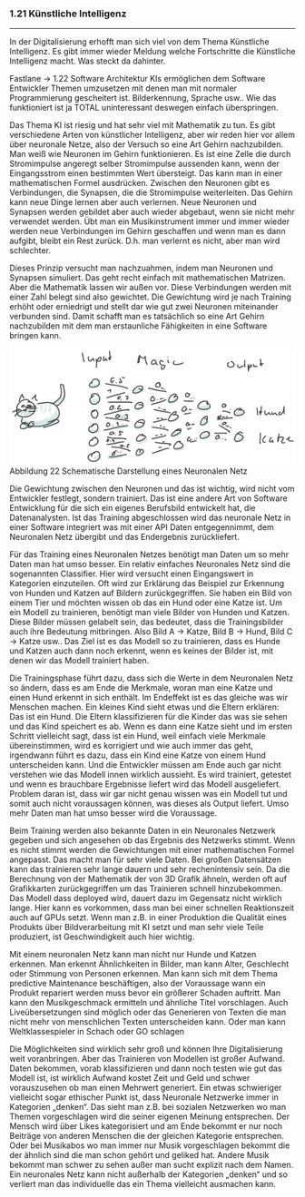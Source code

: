 ### 1.21 Künstliche Intelligenz
---

In der Digitalisierung erhofft man sich viel von dem Thema Künstliche Intelligenz. Es gibt immer wieder Meldung welche Fortschritte die Künstliche Intelligenz macht. Was steckt da dahinter.

Fastlane -> 1.22 Software Architektur
KIs ermöglichen dem Software Entwickler Themen umzusetzen mit denen man mit normaler Programmierung gescheitert ist. Bilderkennung, Sprache usw.. Wie das funktioniert ist ja TOTAL uninteressant deswegen einfach überspringen.

Das Thema KI ist riesig und hat sehr viel mit Mathematik zu tun. Es gibt verschiedene Arten von künstlicher Intelligenz, aber wir reden hier vor allem über neuronale Netze, also der Versuch so eine Art Gehirn nachzubilden. Man weiß wie Neuronen im Gehirn funktionieren. Es ist eine Zelle die durch Stromimpulse angeregt selber Stromimpulse aussenden kann, wenn der Eingangsstrom einen bestimmten Wert übersteigt. Das kann man in einer mathematischen Formel ausdrücken. Zwischen den Neuronen gibt es Verbindungen, die Synapsen, die die Stromimpulse weiterleiten. Das Gehirn kann neue Dinge lernen aber auch verlernen. Neue Neuronen und Synapsen werden gebildet aber auch wieder abgebaut, wenn sie nicht mehr verwendet werden. Übt man ein Musikinstrument immer und immer wieder werden neue Verbindungen im Gehirn geschaffen und wenn man es dann aufgibt, bleibt ein Rest zurück. D.h. man verlernt es nicht, aber man wird schlechter.

Dieses Prinzip versucht man nachzuahmen, indem man Neuronen und Synapsen simuliert. Das geht recht einfach mit mathematischen Matrizen. Aber die Mathematik lassen wir außen vor.  Diese Verbindungen werden mit einer Zahl belegt sind also gewichtet. Die Gewichtung wird je nach Training erhöht oder erniedrigt und stellt dar wie gut zwei Neuronen miteinander verbunden sind. Damit schafft man es tatsächlich so eine Art Gehirn nachzubilden mit dem man erstaunliche Fähigkeiten in eine Software bringen kann.

![](/Pictures/image034.png)
Abbildung 22 Schematische Darstellung eines Neuronalen Netz

Die Gewichtung zwischen den Neuronen und das ist wichtig, wird nicht vom Entwickler festlegt, sondern trainiert. Das ist eine andere Art von Software Entwicklung für die sich ein eigenes Berufsbild entwickelt hat, die Datenanalysten. Ist das Training abgeschlossen wird das neuronale Netz in einer Software integriert was mit einer API Daten entgegennimmt, dem Neuronalen Netz übergibt und das Endergebnis zurückliefert. 

Für das Training eines Neuronalen Netzes benötigt man Daten um so mehr Daten man hat umso besser. Ein relativ einfaches Neuronales Netz sind die sogenannten Classifier. Hier wird versucht einen Eingangswert in Kategorien einzuteilen. Oft wird zur Erklärung das Beispiel zur Erkennung von Hunden und Katzen auf Bildern zurückgegriffen. Sie haben ein Bild von einem Tier und möchten wissen ob das ein Hund oder eine Katze ist. Um ein Modell zu trainieren, benötigt man viele Bilder von Hunden und Katzen. Diese Bilder müssen gelabelt sein, das bedeutet, dass die Trainingsbilder auch ihre Bedeutung mitbringen. Also Bild A -> Katze, Bild B -> Hund, Bild C -> Katze usw.. Das Ziel ist es das Modell so zu trainieren, dass es Hunde und Katzen auch dann noch erkennt, wenn es keines der Bilder ist, mit denen wir das Modell trainiert haben.

Die Trainingsphase führt dazu, dass sich die Werte in dem Neuronalen Netz so ändern, dass es am Ende die Merkmale, woran man eine Katze und einen Hund erkennt in sich enthält. Im Endeffekt ist es das gleiche was wir Menschen machen. Ein kleines Kind sieht etwas und die Eltern erklären: Das ist ein Hund. Die Eltern klassifizieren für die Kinder das was sie sehen und das Kind speichert es ab. Wenn es dann eine Katze sieht und im ersten Schritt vielleicht sagt, dass ist ein Hund, weil einfach viele Merkmale übereinstimmen, wird es korrigiert und wie auch immer das geht, irgendwann führt es dazu, dass ein Kind eine Katze von einem Hund unterscheiden kann. Und die Entwickler müssen am Ende auch gar nicht verstehen wie das Modell innen wirklich aussieht. Es wird trainiert, getestet und wenn es brauchbare Ergebnisse liefert wird das Modell ausgeliefert. Problem daran ist, dass wir gar nicht genau wissen was ein Modell tut und somit auch nicht voraussagen können, was dieses als Output liefert. Umso mehr Daten man hat umso besser wird die Voraussage. 

Beim Training werden also bekannte Daten in ein Neuronales Netzwerk gegeben und sich angesehen ob das Ergebnis des Netzwerks stimmt. Wenn es nicht stimmt werden die Gewichtungen mit einer mathematischen Formel angepasst. Das macht man für sehr viele Daten. Bei großen Datensätzen kann das trainieren sehr lange dauern und sehr rechenintensiv sein. Da die Berechnung von der Mathematik der von 3D Grafik ähneln, werden oft auf Grafikkarten zurückgegriffen um das Trainieren schnell hinzubekommen. Das Modell dass deployed wird, dauert dazu im Gegensatz nicht wirklich lange. Hier kann es vorkommen, dass man bei einer schnellen Reaktionszeit auch auf GPUs setzt. Wenn man z.B. in einer Produktion die Qualität eines Produkts über Bildverarbeitung mit KI setzt und man sehr viele Teile produziert, ist Geschwindigkeit auch hier wichtig.

Mit einem neuronalen Netz kann man nicht nur Hunde und Katzen erkennen. Man erkennt Ähnlichkeiten in Bilder, man kann Alter, Geschlecht oder Stimmung von Personen erkennen. Man kann sich mit dem Thema predictive Maintenance beschäftigen, also der Voraussage wann ein Produkt repariert werden muss bevor ein größerer Schaden auftritt. Man kann den Musikgeschmack ermitteln und ähnliche Titel vorschlagen. Auch Liveübersetzungen sind möglich oder das Generieren von Texten die man nicht mehr von menschlichen Texten unterscheiden kann. Oder man kann Weltklassespieler in Schach oder GO schlagen

Die Möglichkeiten sind wirklich sehr groß und können Ihre Digitalisierung weit voranbringen. Aber das Trainieren von Modellen ist großer Aufwand. Daten bekommen, vorab klassifizieren und dann noch testen wie gut das Modell ist, ist wirklich Aufwand kostet Zeit und Geld und schwer vorauszusehen ob man einen Mehrwert generiert. Ein etwas schwieriger vielleicht sogar ethischer Punkt ist, dass Neuronale Netzwerke immer in Kategorien „denken“. Das sieht man z.B. bei sozialen Netzwerken wo man Themen vorgeschlagen wird die seiner eigenen Meinung entsprechen. Der Mensch wird über Likes kategorisiert und am Ende bekommt er nur noch Beiträge von anderen Menschen die der gleichen Kategorie entsprechen. Oder bei Musikabos wo man immer nur Musik vorgeschlagen bekommt die der ähnlich sind die man schon gehört und geliked hat. Andere Musik bekommt man schwer zu sehen außer man sucht explizit nach dem Namen. Ein neuronales Netz kann nicht außerhalb der Kategorien „denken“ und so verliert man das individuelle das ein Thema vielleicht ausmachen kann.